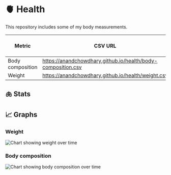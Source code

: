 # 🫀 Health

This repository includes some of my body measurements.

| Metric           | CSV URL                                                      | View on Flat Viewer                                                                |
| ---------------- | ------------------------------------------------------------ | ---------------------------------------------------------------------------------- |
| Body composition | https://anandchowdhary.github.io/health/body-composition.csv | [View](https://flatgithub.com/AnandChowdhary/health?filename=body-composition.csv) |
| Weight           | https://anandchowdhary.github.io/health/weight.csv           | [View](https://flatgithub.com/AnandChowdhary/health?filename=weight.csv)           |

## 🫁 Stats

<!-- start stats -->

<!-- end stats -->

## 📈 Graphs

<!-- start graphs -->

### Weight

![Chart showing weight over time](https://quickchart.io/chart?width=1000&height=500&format=svg&chart=%7B%22type%22%3A%22line%22%2C%22data%22%3A%7B%22labels%22%3A%5B%222018-09-21%22%2C%222019-04-24%22%2C%222019-07-10%22%2C%222019-08-14%22%2C%222019-08-23%22%2C%222019-08-29%22%2C%222019-12-27%22%2C%222019-12-30%22%2C%222020-03-09%22%2C%222020-03-16%22%2C%222020-03-19%22%2C%222020-03-21%22%2C%222020-03-26%22%2C%222020-04-25%22%2C%222020-04-27%22%2C%222020-04-30%22%2C%222020-05-02%22%2C%222020-05-29%22%2C%222020-06-09%22%2C%222020-06-14%22%2C%222020-07-11%22%2C%222020-07-13%22%2C%222020-09-03%22%2C%222021-03-26%22%2C%222021-04-08%22%2C%222021-04-09%22%2C%222021-04-10%22%2C%222021-04-12%22%2C%222021-04-18%22%2C%222021-04-22%22%2C%222021-05-29%22%2C%222021-08-05%22%2C%222021-09-17%22%2C%222021-09-19%22%2C%222021-09-24%22%2C%222021-09-27%22%2C%222021-10-04%22%2C%222021-10-06%22%2C%222021-10-10%22%2C%222021-10-14%22%2C%222021-10-17%22%2C%222021-10-22%22%2C%222021-10-24%22%2C%222021-10-25%22%2C%222021-10-27%22%2C%222021-11-02%22%2C%222021-11-05%22%2C%222021-11-09%22%2C%222021-11-14%22%2C%222021-11-15%22%2C%222021-11-25%22%2C%222021-11-29%22%2C%222021-12-03%22%2C%222021-12-06%22%2C%222021-12-10%22%2C%222021-12-13%22%2C%222021-12-25%22%2C%222022-01-03%22%2C%222022-01-06%22%2C%222022-01-08%22%2C%222022-01-10%22%2C%222022-01-19%22%2C%222022-01-21%22%2C%222022-01-22%22%2C%222022-01-24%22%2C%222022-02-03%22%2C%222022-02-07%22%2C%222022-02-10%22%2C%222022-02-19%22%2C%222022-02-25%22%2C%222022-03-10%22%2C%222022-03-23%22%2C%222022-03-26%22%2C%222022-04-08%22%2C%222022-07-19%22%2C%222022-08-10%22%2C%222022-09-01%22%2C%222022-10-25%22%2C%222022-11-23%22%2C%222022-11-29%22%2C%222022-12-06%22%2C%222022-12-11%22%2C%222023-02-20%22%2C%222023-02-27%22%2C%222023-03-03%22%2C%222023-03-09%22%2C%222023-03-11%22%2C%222023-03-17%22%2C%222023-03-18%22%2C%222023-03-20%22%2C%222023-03-29%22%2C%222023-04-01%22%2C%222023-04-02%22%2C%222023-04-24%22%2C%222023-05-19%22%2C%222023-05-21%22%2C%222023-05-22%22%2C%222023-06-02%22%2C%222023-07-19%22%2C%222023-07-24%22%2C%222023-08-24%22%2C%222023-10-07%22%5D%2C%22datasets%22%3A%5B%7B%22label%22%3A%22Weight%20(kg)%22%2C%22data%22%3A%5B73%2C77.2%2C77.35%2C78.75%2C77.95%2C79.5%2C78.93%2C82.55%2C79.8%2C77.25%2C78.15%2C78.15%2C77.1%2C77.05%2C78.15%2C77.95%2C76.4%2C78.4%2C78.9%2C78%2C77.55%2C76.8%2C76.98%2C82.2%2C82.22%2C81.4%2C81.13%2C81.55%2C82.11%2C82.1%2C81.1%2C82.23%2C82.63%2C83.01%2C82.08%2C81.3%2C80.89%2C79.94%2C78.97%2C79%2C78.51%2C78.63%2C77.87%2C78.55%2C78.31%2C77.98%2C77.11%2C76.74%2C76.39%2C76.35%2C75.99%2C75.36%2C74.96%2C74.74%2C74.58%2C74.43%2C73.6%2C74.5%2C74.1%2C74.2%2C74.1%2C73.3%2C73.2%2C72.6%2C73.3%2C72.6%2C73.2%2C73.33%2C72.2%2C73.5%2C73.9%2C73.33%2C73.4%2C72.8%2C73.5%2C74%2C74%2C73.01%2C73.32%2C73.48%2C73.71%2C73.3%2C74.19%2C73.31%2C72.35%2C72.62%2C72.43%2C72.5%2C72.71%2C73.27%2C72.98%2C72.73%2C73.66%2C74.55%2C74.57%2C74.43%2C73.8%2C73.05%2C73.19%2C73.33%2C73.07%2C74.1%5D%2C%22fill%22%3Afalse%7D%5D%7D%2C%22options%22%3A%7B%22scales%22%3A%7B%22x%22%3A%7B%22type%22%3A%22time%22%7D%7D%7D%7D)

### Body composition

![Chart showing body composition over time](https://quickchart.io/chart?width=1000&height=500&format=svg&chart=%7B%22type%22%3A%22line%22%2C%22data%22%3A%7B%22labels%22%3A%5B%222022-12-11%22%2C%222023-08-03%22%5D%2C%22datasets%22%3A%5B%7B%22label%22%3A%22Bone%20(%25)%22%2C%22data%22%3A%5B4%2C4%5D%2C%22fill%22%3Afalse%7D%2C%7B%22label%22%3A%22Fat%20(%25)%22%2C%22data%22%3A%5B25%2C23%5D%2C%22fill%22%3Afalse%7D%2C%7B%22label%22%3A%22Muscle%20(%25)%22%2C%22data%22%3A%5B71%2C73%5D%2C%22fill%22%3Afalse%7D%2C%7B%22label%22%3A%22Water%20(%25)%22%2C%22data%22%3A%5B54%2C54.9%5D%2C%22fill%22%3Afalse%7D%5D%7D%2C%22options%22%3A%7B%22scales%22%3A%7B%22x%22%3A%7B%22type%22%3A%22time%22%7D%7D%7D%7D)

<!-- end graphs -->
